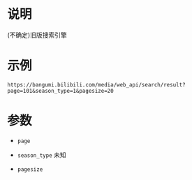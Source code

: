 # 说明

(不确定)旧版搜索引擎

# 示例

`https://bangumi.bilibili.com/media/web_api/search/result?page=101&season_type=1&pagesize=20`

# 参数

- `page`

- `season_type`
未知

- `pagesize`
